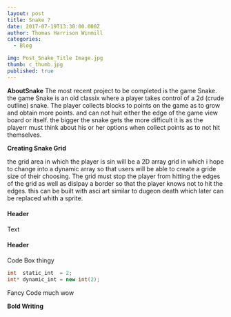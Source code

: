 ```yaml
---
layout: post
title: Snake ?
date: 2017-07-19T13:30:00.000Z
author: Thomas Harrison Winmill
categories:
  - Blog

img: Post_Snake_Title Image.jpg
thumb: c_thumb.jpg
published: true
---
```


<b>AboutSnake</b> The most recent project to be completed is the game Snake. the game Snake is an old classix where a player takes control of a 2d (crude outline) snake. The player collects blocks to points on the game as to grow and obtain more points. and can not huit either the edge of the game view board or itself. the bigger the snake gets the more difficult it is as the playerr must think about his or her options when collect points as to not hit themselves.  <!--more-->

<b>Creating Snake Grid</b>

the grid area in which the player is sin will be a 2D array grid in which i hope to change into a dynamic array so that users will be able to create a gride size of their choosing. The grid must stop the player from hitting the edges of the grid as well as dislpay a border so that the player knows not to hit the edges. this can be built with asci art similar to dugeon death which later can be replaced whith a sprite.


#### Header
Text

#### Header
Code Box thingy
```C++
int  static_int  = 2;
int* dynamic_int = new int(2);
```
Fancy Code
much wow

<b>Bold Writing</b>


